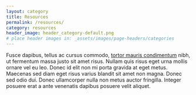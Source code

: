 ```yaml
---
layout: category
title: Resources
permalink: /resources/
category: resources
header_image: header_category-default.png
# place header images in: _assets/images/page-headers/categories
---
```

Fusce dapibus, tellus ac cursus commodo, [tortor mauris condimentum](https://ello.co) nibh, ut fermentum massa justo sit amet risus. Nullam quis risus eget urna mollis ornare vel eu leo. Donec id elit non mi porta gravida at eget metus. Maecenas sed diam eget risus varius blandit sit amet non magna. Donec sed odio dui. Donec ullamcorper nulla non metus auctor fringilla. Integer posuere erat a ante venenatis dapibus posuere velit aliquet.

